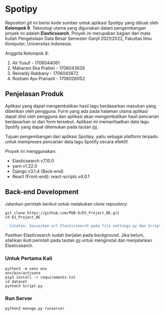 # Spotipy

Repositori _git_ ini berisi kode sumber untuk aplikasi Spotipy yang dibuat oleh **Kelompok 9**. Teknologi utama yang digunakan dalam pengembangan proyek ini adalah **Elasticsearch**. Proyek ini merupakan bagian dari mata kuliah Pengelolaan Data Besar Semester Ganjil 2021/2022, Fakultas Ilmu Komputer, Universitas Indonesia.

Anggota Kelompok 9:

1. Ali Yusuf - 1706044061
2. Maharani Eka Pratiwi - 1706043626
3. Reinaldy Rabbany - 1706043872
4. Roshani Ayu Pranasti - 1706026052

## Penjelasan Produk

Aplikasi yang dapat mengembalikan hasil lagu berdasarkan masukan yang diberikan oleh pengguna. Form yang ada pada halaman utama aplikasi dapat diisi oleh pengguna dan aplikasi akan mengembalikan hasil pencarian berdasarkan isi dari form tersebut. Aplikasi ini memanfaatkan data lagu Spotify yang dapat ditemukan pada tautan [ini](https://www.kaggle.com/yamaerenay/spotify-dataset-19212020-160k-tracks).

Tujuan pengembangan dari aplikasi Spotipy, yaitu sebagai platform terpadu untuk memproses pencarian data lagu Spotify secara efektif.

_Proyek_ ini menggunakan:

- Elasticsearch v7.10.0
- yarn v1.22.0
- Django v3.1.4 (Back-end)
- React (Front-end): react-scripts v4.0.1

## Back-end Development

Jalankan perintah berikut untuk melakukan _clone repository_:

    git clone https://github.com/PDB-9/ES_Project_BE.git
    cd ES_Project_BE

```diff
- Catatan: Sesuaikan url Elasticsearch pada file settings.py dan Script.py sebelum menjalankan proyek
```

Pastikan Elasticsearch sudah berjalan pada _background_. Jika belum, silahkan ikuti perintah pada tautan [ini](https://www.elastic.co/guide/en/elasticsearch/reference/current/getting-started-install.html) untuk menginstal dan menjalankan Elasticsearch.

### Untuk Pertama Kali
    python3 -m venv env
    env/bin/activate
    pip3 install -r requirements.txt
    cd dataset
    python3 Script.py

### Run Server
    python3 manage.py runserver


